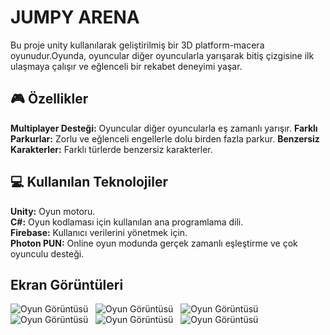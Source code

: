 # JUMPY ARENA

Bu proje unity kullanılarak geliştirilmiş bir 3D platform-macera oyunudur.Oyunda, oyuncular diğer oyuncularla yarışarak bitiş çizgisine ilk ulaşmaya çalışır ve eğlenceli bir rekabet deneyimi yaşar.

## 🎮 Özellikler

**Multiplayer Desteği:** Oyuncular diğer oyuncularla eş zamanlı yarışır.
**Farklı Parkurlar:** Zorlu ve eğlenceli engellerle dolu birden fazla parkur.
**Benzersiz Karakterler:** Farklı türlerde benzersiz karakterler.

## 💻 Kullanılan Teknolojiler

  **Unity:** Oyun motoru.<br>
  **C#:** Oyun kodlaması için kullanılan ana programlama dili.<br>
  **Firebase:** Kullanıcı verilerini yönetmek için.<br>
  **Photon PUN:**  Online oyun modunda gerçek zamanlı eşleştirme ve çok oyunculu desteği.

  ## Ekran Görüntüleri

 ![Oyun Görüntüsü](https://imgur.com/xpVUE1D.jpg)
&nbsp;
![Oyun Görüntüsü](https://imgur.com/AbS8D4U.jpg)
&nbsp;
![Oyun Görüntüsü](https://imgur.com/P2CE7ZU.jpg)
&nbsp;
![Oyun Görüntüsü]()
&nbsp;
![Oyun Görüntüsü]()
&nbsp;
![Oyun Görüntüsü]()
